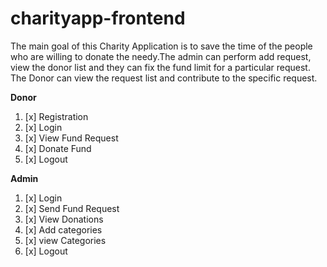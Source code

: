 # **charityapp-frontend**

The main goal of this Charity Application is to save the time of the people who are willing to donate the needy.The admin can perform add request, view the donor list and they can fix the fund limit for a particular request. The Donor can view the request list and  contribute to the specific request.

 **Donor**
  1. [x] Registration
  2. [x] Login
  3. [x] View Fund Request
  4. [x] Donate Fund
  5. [x] Logout
  
 **Admin**
  1. [x] Login
  2. [x] Send Fund Request
  3. [x] View Donations
  4. [x] Add categories
  5. [x] view Categories
  6. [x] Logout
  
  
